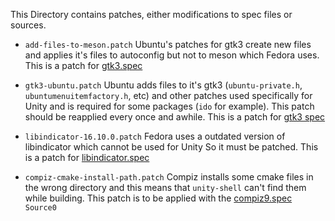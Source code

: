 This Directory contains patches, either modifications to spec files or sources.

* `add-files-to-meson.patch` Ubuntu's patches for gtk3 create new files and applies it's files to autoconfig but not to meson which Fedora uses. This is a patch for [gtk3.spec](https://src.fedoraproject.org/rpms/gtk3/blob/rawhide/f/gtk3.spec)

* `gtk3-ubuntu.patch` Ubuntu adds files to it's gtk3 (`ubuntu-private.h`, `ubuntumenuitemfactory.h`, etc) and other patches used specifically for Unity and is required for some packages (`ido` for example). This patch should be reapplied every once and awhile. This is a patch for [gtk3 spec](https://src.fedoraproject.org/rpms/gtk3/blob/rawhide/f/gtk3.spec)

* `libindicator-16.10.0.patch` Fedora uses a outdated version of libindicator which cannot be used for Unity So it must be patched. This is a patch for [libindicator.spec](https://src.fedoraproject.org/rpms/libindicator/blob/rawhide/f/libindicator.spec)

* `compiz-cmake-install-path.patch` Compiz installs some cmake files in the wrong directory and this means that `unity-shell` can't find them while building. This patch is to be applied with the [compiz9.spec](https://github.com/cat-master21/unityDE-specs/blob/main/compiz9.spec) `Source0`
